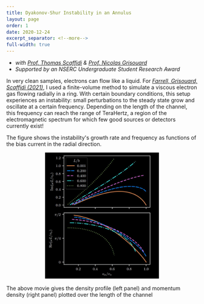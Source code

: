 ```yaml
---
title: Dyakonov-Shur Instability in an Annulus
layout: page
order: 1
date: 2020-12-24
excerpt_separator: <!--more-->
full-width: true
---
```


- *with* *[Prof. Thomas Scaffidi](https://sites.google.com/view/thomasscaffidi/home) & [Prof. Nicolas Grisouard](https://sites.physics.utoronto.ca/nicolasgrisouard)*
- *Supported by an NSERC Undergraduate Student Research Award*

In very clean samples, electrons can flow like a liquid.  For <a href = "http://arxiv.org/abs/2112.07683" target = "_blank">*Farrell, Grisouard, Scaffidi (2021)*</a>, I used a finite-volume method to simulate a viscous electron gas flowing radially in a ring.  With certain boundary conditions, this setup experiences an instability: small perturbations to the steady state grow and oscillate at a certain frequency.  Depending on the length of the channel, this frequency can reach the range of TeraHertz, a region of the electromagnetic spectrum for which few good sources or detectors currently exist!

The figure shows the instability's growth rate and frequency as functions of the bias current in the radial direction.


<div style="margin-top:10px;margin-bottom:10px">
<center>
<img src = "/assets/img/oscillation.png" style="min-width:300px;width:50%">
</center>
</div>


<!--more-->
The above movie gives the density profile (left panel) and momentum density (right panel) plotted over the length of the channel
